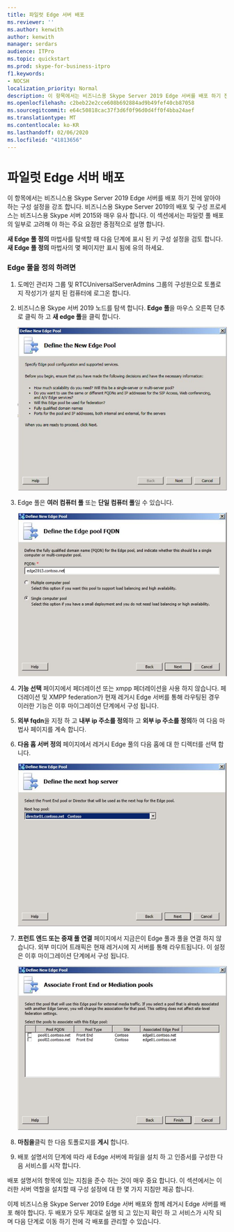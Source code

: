 ```yaml
---
title: 파일럿 Edge 서버 배포
ms.reviewer: ''
ms.author: kenwith
author: kenwith
manager: serdars
audience: ITPro
ms.topic: quickstart
ms.prod: skype-for-business-itpro
f1.keywords:
- NOCSH
localization_priority: Normal
description: 이 항목에서는 비즈니스용 Skype Server 2019 Edge 서버를 배포 하기 전에 알아야 하는 구성 설정을 강조 합니다. 비즈니스용 Skype Server 2019의 배포 및 구성 프로세스는 비즈니스용 Skype 서버 2015와 매우 유사 합니다. 이 섹션에서는 파일럿 풀 배포의 일부로 고려해 야 하는 주요 요점만 중점적으로 설명 합니다. 자세한 단계는 배포 프로세스를 설명 하는 배포 설명서의 비즈니스용 Skype 서버 2019 외부 사용자 액세스 배포를 참조 하 고 외부 사용자 액세스에 대 한 구성 정보도 제공 합니다.
ms.openlocfilehash: c2beb22e2cce608b692884ad9b49fef40cb87058
ms.sourcegitcommit: e64c50818cac37f3d6f0f96d0d4ff0f4bba24aef
ms.translationtype: MT
ms.contentlocale: ko-KR
ms.lasthandoff: 02/06/2020
ms.locfileid: "41813656"
---
```

# <a name="deploy-pilot-edge-server"></a>파일럿 Edge 서버 배포

이 항목에서는 비즈니스용 Skype Server 2019 Edge 서버를 배포 하기 전에 알아야 하는 구성 설정을 강조 합니다. 비즈니스용 Skype Server 2019의 배포 및 구성 프로세스는 비즈니스용 Skype 서버 2015와 매우 유사 합니다. 이 섹션에서는 파일럿 풀 배포의 일부로 고려해 야 하는 주요 요점만 중점적으로 설명 합니다. <!-- For detailed steps, see 
 [Deploying external user access in Skype for Business Server 2019](../deployment/deploying-external-user-access/deploying-external-user-access.md) in the Deployment documentation, which describes the deployment process and also gives configuration information for external user access.  -->
  
**새 Edge 풀 정의** 마법사를 탐색할 때 다음 단계에 표시 된 키 구성 설정을 검토 합니다. **새 Edge 풀 정의** 마법사의 몇 페이지만 표시 됨에 유의 하세요. 
  
### <a name="to-define-an-edge-pool"></a>Edge 풀을 정의 하려면

1. 도메인 관리자 그룹 및 RTCUniversalServerAdmins 그룹의 구성원으로 토폴로지 작성기가 설치 된 컴퓨터에 로그온 합니다.
    
2. 비즈니스용 Skype 서버 2019 노드를 탐색 합니다. **Edge 풀**을 마우스 오른쪽 단추로 클릭 하 고 **새 edge 풀**을 클릭 합니다.
    
     ![새 에지 풀 정의 대화 상자](../media/migration_ocs_topo_edgepool_page1.JPG)
  
3. Edge 풀은 **여러 컴퓨터 풀** 또는 **단일 컴퓨터 풀**일 수 있습니다.
    
     ![에지 풀 FQDN 정의 대화 상자](../media/migration_ocs_topo_edgepool_page2.JPG)
  
4. **기능 선택** 페이지에서 페더레이션 또는 xmpp 페더레이션을 사용 하지 않습니다. 페더레이션 및 XMPP federation가 현재 레거시 Edge 서버를 통해 라우팅된 경우 이러한 기능은 이후 마이그레이션 단계에서 구성 됩니다. 

  
5. **외부 fqdn**을 지정 하 고 **내부 ip 주소를 정의**하 고 **외부 ip 주소를 정의**하 여 다음 마법사 페이지를 계속 합니다.
    
6. **다음 홉 서버 정의** 페이지에서 레거시 Edge 풀의 다음 홉에 대 한 디렉터를 선택 합니다. 
    
     ![다음 홉 정의 대화 상자](../media/migration_ocs_topo_edgepool_page7.JPG)
  
7. **프런트 엔드 또는 중재 풀 연결** 페이지에서 지금은이 Edge 풀과 풀을 연결 하지 않습니다. 외부 미디어 트래픽은 현재 레거시에 지 서버를 통해 라우트됩니다. 이 설정은 이후 마이그레이션 단계에서 구성 됩니다. 
    
     ![프런트 엔드 풀 연결 대화 상자](../media/migration_ocs_topo_edgepool_page8.JPG)
  
8. **마침을**클릭 한 다음 토폴로지를 **게시** 합니다. 
    
9. 배포 설명서의 단계에 따라 새 Edge 서버에 파일을 설치 하 고 인증서를 구성한 다음 서비스를 시작 합니다. 
<!-- [Install Edge Servers for Skype for Business Server 2019](../deployment/deploying-external-user-access/install-edge-servers.md) in -->
    
배포 설명서의 항목에 있는 지침을 준수 하는 것이 매우 중요 합니다. 이 섹션에서는 이러한 서버 역할을 설치할 때 구성 설정에 대 한 몇 가지 지침만 제공 합니다. 
<!-- [Deploying external user access in Skype for Business Server 2019](../deployment/deploying-external-user-access/deploying-external-user-access.md) -->
  
이제 비즈니스용 Skype Server 2019 Edge 서버 배포와 함께 레거시 Edge 서버를 배포 해야 합니다. 두 배포가 모두 제대로 실행 되 고 있는지 확인 하 고 서비스가 시작 되며 다음 단계로 이동 하기 전에 각 배포를 관리할 수 있습니다. 
  

